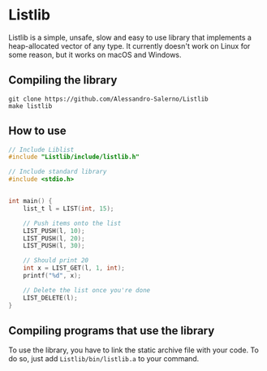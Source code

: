 # Listlib
Listlib is a simple, unsafe, slow and easy to use library that implements a heap-allocated vector of any type.
It currently doesn't work on Linux for some reason, but it works on macOS and Windows.

## Compiling the library
```
git clone https://github.com/Alessandro-Salerno/Listlib
make listlib
```

## How to use
```c
// Include Liblist
#include "Listlib/include/listlib.h"

// Include standard library
#include <stdio.h>


int main() {
    list_t l = LIST(int, 15);

    // Push items onto the list
    LIST_PUSH(l, 10);
    LIST_PUSH(l, 20);
    LIST_PUSH(l, 30);

    // Should print 20
    int x = LIST_GET(l, 1, int);
    printf("%d", x);

    // Delete the list once you're done
    LIST_DELETE(l);
}
```

## Compiling programs that use the library
To use the library, you have to link the static archive file with your code.
To do so, just add `Listlib/bin/listlib.a` to your command.
